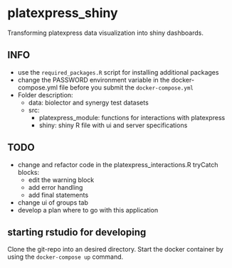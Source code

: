# platexpress_shiny
Transforming platexpress data visualization into shiny dashboards.

## INFO
- use the `required_packages.R` script for installing additional packages
- change the PASSWORD environment variable in the docker-compose.yml file before you submit the `docker-compose.yml`
- Folder description:
  - data: biolector and synergy test datasets
  - src:
    - platexpress_module: functions for interactions with platexpress
    - shiny: shiny R file with ui and server specifications 

## TODO
- change and refactor code in the platexpress_interactions.R tryCatch blocks: 
  - edit the warning block
  - add error handling
  - add final statements
- change ui of groups tab
- develop a plan where to go with this application

## starting rstudio for developing
Clone the git-repo into an desired directory. Start the docker container by using the `docker-compose up` command.
